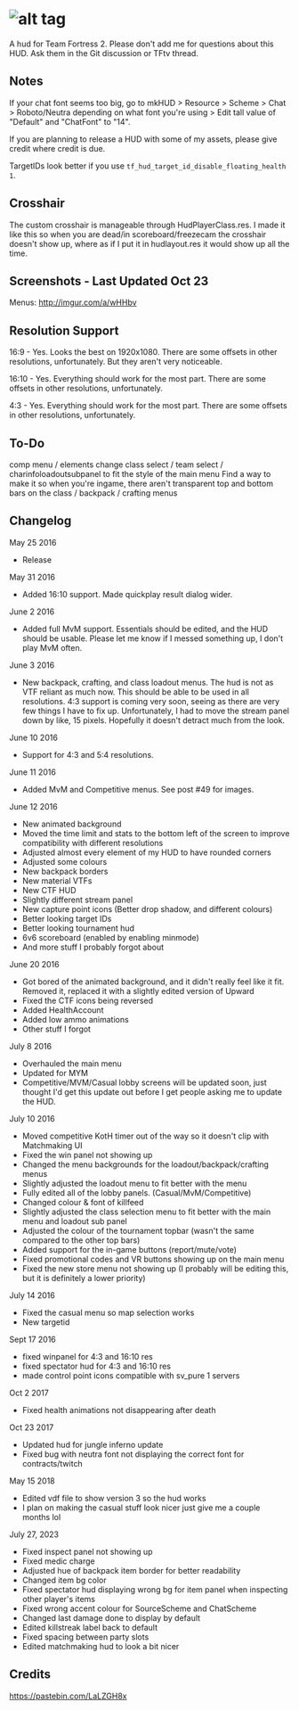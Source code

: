 ![alt tag](http://puu.sh/pzP1A/5fdda5dee6.png)
=========

A hud for Team Fortress 2.
Please don't add me for questions about this HUD. Ask them in the Git discussion or TFtv thread.

Notes
------------

If your chat font seems too big, go to mkHUD > Resource > Scheme > Chat > Roboto/Neutra depending on what font you're using > Edit tall value of "Default" and "ChatFont" to "14".

If you are planning to release a HUD with some of my assets, please give credit where credit is due.

TargetIDs look better if you use ```tf_hud_target_id_disable_floating_health 1```.

Crosshair
--------------
The custom crosshair is manageable through HudPlayerClass.res. I made it like this so when you are dead/in scoreboard/freezecam the crosshair doesn't show up, where as if I put it in hudlayout.res it would show up all the time. 

Screenshots - Last Updated Oct 23
----------
Menus: http://imgur.com/a/wHHbv

Resolution Support
----------
16:9 - Yes. Looks the best on 1920x1080. There are some offsets in other resolutions, unfortunately. But they aren't very noticeable.

16:10 - Yes. Everything should work for the most part. There are some offsets in other resolutions, unfortunately.

4:3 - Yes. Everything should work for the most part. There are some offsets in other resolutions, unfortunately.

To-Do
---------
comp menu / elements
change class select / team select / charinfoloadoutsubpanel to fit the style of the main menu
Find a way to make it so when you're ingame, there aren't transparent top and bottom bars on the class / backpack / crafting menus

Changelog
----------

May 25 2016
- Release

May 31 2016
- Added 16:10 support. Made quickplay result dialog wider.

June 2 2016
- Added full MvM support. Essentials should be edited, and the HUD should be usable. Please let me know if I messed something up, I don't play MvM often.

June 3 2016
- New backpack, crafting, and class loadout menus. The hud is not as VTF reliant as much now. This should be able to be used in all resolutions. 4:3 support is coming very soon, seeing as there are very few things I have to fix up. Unfortunately, I had to move the stream panel down by like, 15 pixels. Hopefully it doesn't detract much from the look.

June 10 2016
- Support for 4:3 and 5:4 resolutions.

June 11 2016
- Added MvM and Competitive menus. See post #49 for images.

June 12 2016
- New animated background
- Moved the time limit and stats to the bottom left of the screen to improve compatibility with different resolutions
- Adjusted almost every element of my HUD to have rounded corners
- Adjusted some colours
- New backpack borders
- New material VTFs
- New CTF HUD
- Slightly different stream panel
- New capture point icons (Better drop shadow, and different colours)
- Better looking target IDs
- Better looking tournament hud
- 6v6 scoreboard (enabled by enabling minmode)
- And more stuff I probably forgot about
 
June 20 2016
- Got bored of the animated background, and it didn't really feel like it fit. Removed it, replaced it with a slightly edited version of Upward
- Fixed the CTF icons being reversed
- Added HealthAccount
- Added low ammo animations
- Other stuff I forgot

July 8 2016
- Overhauled the main menu
- Updated for MYM
- Competitive/MVM/Casual lobby screens will be updated soon, just thought I'd get this update out before I get people asking me to update the HUD.

July 10 2016
- Moved competitive KotH timer out of the way so it doesn't clip with Matchmaking UI
- Fixed the win panel not showing up
- Changed the menu backgrounds for the loadout/backpack/crafting menus
- Slightly adjusted the loadout menu to fit better with the menu
- Fully edited all of the lobby panels. (Casual/MvM/Competitive)
- Changed colour & font of killfeed
- Slightly adjusted the class selection menu to fit better with the main menu and loadout sub panel
- Adjusted the colour of the tournament topbar (wasn't the same compared to the other top bars)
- Added support for the in-game buttons (report/mute/vote)
- Fixed promotional codes and VR buttons showing up on the main menu
- Fixed the new store menu not showing up (I probably will be editing this, but it is definitely a lower priority)

July 14 2016
- Fixed the casual menu so map selection works 
- New targetid

Sept 17 2016
- fixed winpanel for 4:3 and 16:10 res
- fixed spectator hud for 4:3 and 16:10 res
- made control point icons compatible with sv_pure 1 servers

Oct 2 2017
- Fixed health animations not disappearing after death

Oct 23 2017
- Updated hud for jungle inferno update
- Fixed bug with neutra font not displaying the correct font for contracts/twitch

May 15 2018
- Edited vdf file to show version 3 so the hud works
- I plan on making the casual stuff look nicer just give me a couple months lol

July 27, 2023
- Fixed inspect panel not showing up
- Fixed medic charge
- Adjusted hue of backpack item border for better readability
- Changed item bg color
- Fixed spectator hud displaying wrong bg for item panel when inspecting other player's items
- Fixed wrong accent colour for SourceScheme and ChatScheme
- Changed last damage done to display by default
- Edited killstreak label back to default
- Fixed spacing between party slots
- Edited matchmaking hud to look a bit nicer

Credits
---------
https://pastebin.com/LaLZGH8x

